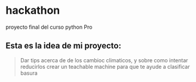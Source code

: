 # hackathon
proyecto final del curso python Pro
## Esta es la idea de mi proyecto:
> Dar tips acerca de de los cambioc climaticos, y sobre como intentar reducirlos
> crear un teachable machine para que te ayude a clasificar basura
